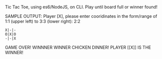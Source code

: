 Tic Tac Toe, using es6/NodeJS, on CLI. Play until board full or winner found!

SAMPLE OUTPUT:
Player [X], please enter cooridinates in the form/range of 1:1 (upper left) to 3:3 (lower right):
2:2
```
X|-|-
O|X|O
-|-|X
```
GAME OVER!
WINNNER WINNER CHICKEN DINNER!
PLAYER [[X]] IS THE WINNER!
